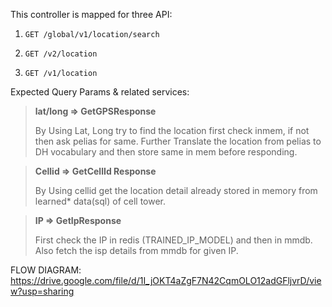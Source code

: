 This controller is mapped for three API:

1.  `GET /global/v1/location/search`

2.  `GET /v2/location`

3.  `GET /v1/location`

Expected Query Params & related services:

> **lat/long =\> GetGPSResponse**
>
> By Using Lat, Long try to find the location first check inmem, if not
> then ask pelias for same. Further Translate the location from pelias
> to DH vocabulary and then store same in mem before responding.

> **Cellid =\> GetCellId Response**
>
> By Using cellid get the location detail already stored in memory from
> learned\* data(sql) of cell tower.

> **IP =\> GetIpResponse**
>
> First check the IP in redis (TRAINED_IP_MODEL) and then in mmdb. Also
> fetch the isp details from mmdb for given IP.

FLOW DIAGRAM:
<https://drive.google.com/file/d/1I_jOKT4aZgF7N42CqmOLO12adGFljvrD/view?usp=sharing>
